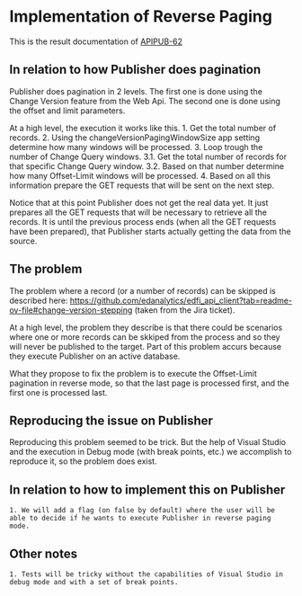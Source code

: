 # Implementation of Reverse Paging

This is the result documentation of [APIPUB-62](https://edfi.atlassian.net/browse/APIPUB-62)  

## In relation to how Publisher does pagination

Publisher does pagination in 2 levels. The first one is done using the Change Version feature from the Web Api. The second one is done using the offset and limit parameters.

At a high level, the execution it works like this.
	1. Get the total number of records.
	2. Using the changeVersionPagingWindowSize app setting determine how many windows will be processed. 
	3. Loop trough the number of Change Query windows.
	3.1. Get the total number of records for that specific Change Query window.
	3.2. Based on that number determine how many Offset-Limit windows will be processed.
	4. Based on all this information prepare the GET requests that will be sent on the next step.
	
Notice that at this point Publisher does not get the real data yet. It just prepares all the GET requests that will be necessary to retrieve all the records.
It is until the previous process ends (when all the GET requests have been prepared), that Publisher starts actually getting the data from the source.

## The problem

The problem where a record (or a number of records) can be skipped is described here: https://github.com/edanalytics/edfi_api_client?tab=readme-ov-file#change-version-stepping (taken from the Jira ticket). 

At a high level, the problem they describe is that there could be scenarios where one or more records can be skkiped from the process and so they will never be published to the target. Part of this problem accurs because they execute Publisher on an active database.

What they propose to fix the problem is to execute the Offset-Limit pagination in reverse mode, so that the last page is processed first, and the first one is processed last. 

## Reproducing the issue on Publisher

Reproducing this problem seemed to be trick. But the help of Visual Studio and the execution in Debug mode (with break points, etc.) we accomplish to reproduce it, so the problem does exist.

## In relation to how to implement this on Publisher

    1. We will add a flag (on false by default) where the user will be able to decide if he wants to execute Publisher in reverse paging mode.

## Other notes

    1. Tests will be tricky without the capabilities of Visual Studio in debug mode and with a set of break points. 
